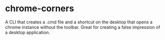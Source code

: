# chrome-corners
A CLI that creates a .cmd file and a shortcut on the desktop that opens a chrome instance without the toolbar. Great for creating a false impression of a desktop application. 
